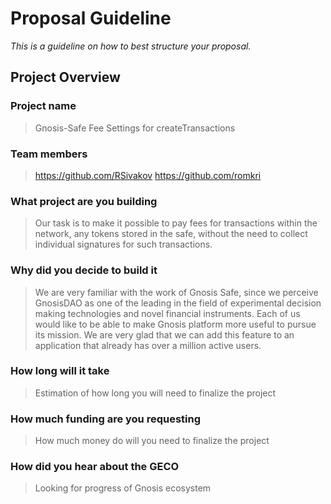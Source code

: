 # Proposal Guideline 
_This is a guideline on how to best structure your proposal._

## Project Overview

### Project name
> Gnosis-Safe Fee Settings for createTransactions
### Team members 
> https://github.com/RSivakov https://github.com/romkri
### What project are you building 
> Our task is to make it possible to pay fees for transactions within the network, any tokens stored in the safe, without the need to collect individual signatures for such transactions.
### Why did you decide to build it 
> We are very familiar with the work of Gnosis Safe, since we perceive GnosisDAO as one of the leading in the field of experimental decision making technologies and novel financial instruments.
Each of us would like to be able to make Gnosis platform more useful to pursue its mission.
We are very glad that we can add this feature to an application that already has over a million active users.
### How long will it take 
> Estimation of how long you will need to finalize the project
### How much funding are you requesting  
> How much money do will you need to finalize the project
### How did you hear about the GECO
> Looking for progress of Gnosis ecosystem

